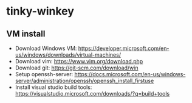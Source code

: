# tinky-winkey

## VM install

 + Download Windows VM: https://developer.microsoft.com/en-us/windows/downloads/virtual-machines/
 + Download vim: https://www.vim.org/download.php
 + Download git: https://git-scm.com/download/win
 + Setup openssh-server: https://docs.microsoft.com/en-us/windows-server/administration/openssh/openssh_install_firstuse
 + Install visual studio build tools: https://visualstudio.microsoft.com/downloads/?q=build+tools

